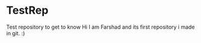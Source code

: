 # TestRep
Test repository to get to know 
Hi I am Farshad and its first repository i made in git. :)
